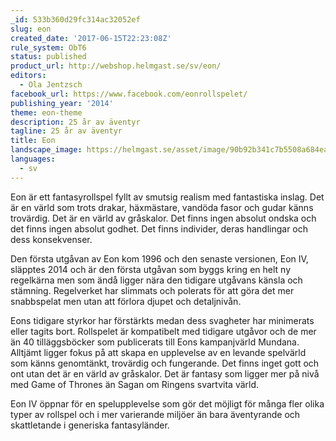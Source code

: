 ```yaml
---
_id: 533b360d29fc314ac32052ef
slug: eon
created_date: '2017-06-15T22:23:08Z'
rule_system: ObT6
status: published
product_url: http://webshop.helmgast.se/sv/eon/
editors:
  - Ola Jentzsch
facebook_url: https://www.facebook.com/eonrollspelet/
publishing_year: '2014'
theme: eon-theme
description: 25 år av äventyr
tagline: 25 år av äventyr
title: Eon
landscape_image: https://helmgast.se/asset/image/90b92b341c7b5508a684eafda7dc4c75-omslag-spelledarskarm-cut.jpg
languages:
  - sv
---
```

Eon är ett fantasyrollspel fyllt av smutsig realism med fantastiska inslag. Det är en värld som trots drakar, häxmästare, vandöda fasor och gudar känns trovärdig. Det är en värld av gråskalor. Det finns ingen absolut ondska och det finns ingen absolut godhet. Det finns individer, deras handlingar och dess konsekvenser.

Den första utgåvan av Eon kom 1996 och den senaste versionen, Eon IV, släpptes 2014 och är den första utgåvan som byggs kring en helt ny regelkärna men som ändå ligger nära den tidigare utgåvans känsla och stämning. Regelverket har slimmats och polerats för att göra det mer snabbspelat men utan att förlora djupet och detaljnivån.

Eons tidigare styrkor har förstärkts medan dess svagheter har minimerats eller tagits bort. Rollspelet är kompatibelt med tidigare utgåvor och de mer än 40 tilläggsböcker som publicerats till Eons kampanjvärld Mundana. Alltjämt ligger fokus på att skapa en upplevelse av en levande spelvärld som känns genomtänkt, trovärdig och fungerande. Det finns inget gott och ont utan det är en värld av gråskalor. Det är fantasy som ligger mer på nivå med Game of Thrones än Sagan om Ringens svartvita värld.

Eon IV öppnar för en spelupplevelse som gör det möjligt för många fler olika typer av rollspel och i mer varierande miljöer än bara äventyrande och skattletande i generiska fantasyländer.
